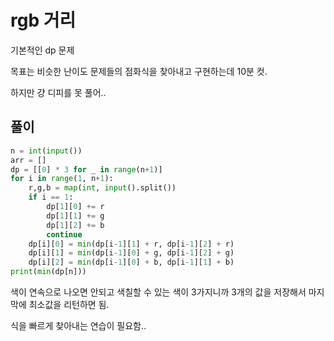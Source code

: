 # rgb 거리

기본적인 dp 문제

목표는 비슷한 난이도 문제들의 점화식을 찾아내고 구현하는데 10분 컷.

하지만 걍 디피를 못 풀어..

## 풀이

```py
n = int(input())
arr = []
dp = [[0] * 3 for _ in range(n+1)]
for i in range(1, n+1):
	r,g,b = map(int, input().split())
	if i == 1:
		dp[1][0] += r
		dp[1][1] += g
		dp[1][2] += b
		continue
	dp[i][0] = min(dp[i-1][1] + r, dp[i-1][2] + r)
	dp[i][1] = min(dp[i-1][0] + g, dp[i-1][2] + g)
	dp[i][2] = min(dp[i-1][0] + b, dp[i-1][1] + b)
print(min(dp[n]))

```

색이 연속으로 나오면 안되고 색칠할 수 있는 색이 3가지니까 3개의 값을 저장해서 마지막에 최소값을 리턴하면 됨.

식을 빠르게 찾아내는 연습이 필요함..
